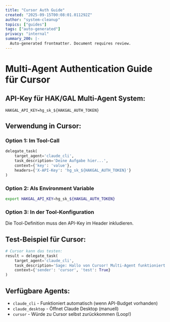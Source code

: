 ```yaml
---
title: "Cursor Auth Guide"
created: "2025-09-15T00:08:01.011292Z"
author: "system-cleanup"
topics: ["guides"]
tags: ["auto-generated"]
privacy: "internal"
summary_200: |-
  Auto-generated frontmatter. Document requires review.
---
```


# Multi-Agent Authentication Guide für Cursor

## API-Key für HAK/GAL Multi-Agent System:
```
HAKGAL_API_KEY=hg_sk_${HAKGAL_AUTH_TOKEN}
```

## Verwendung in Cursor:

### Option 1: Im Tool-Call
```python
delegate_task(
    target_agent='claude_cli',
    task_description='Deine Aufgabe hier...',
    context={'key': 'value'},
    headers={'X-API-Key': 'hg_sk_${HAKGAL_AUTH_TOKEN}'}
)
```

### Option 2: Als Environment Variable
```bash
export HAKGAL_API_KEY=hg_sk_${HAKGAL_AUTH_TOKEN}
```

### Option 3: In der Tool-Konfiguration
Die Tool-Definition muss den API-Key im Header inkludieren.

## Test-Beispiel für Cursor:
```python
# Cursor kann das testen:
result = delegate_task(
    target_agent='claude_cli',
    task_description='Sage: Hallo von Cursor! Multi-Agent funktioniert!',
    context={'sender': 'cursor', 'test': True}
)
```

## Verfügbare Agents:
- `claude_cli` - Funktioniert automatisch (wenn API-Budget vorhanden)
- `claude_desktop` - Öffnet Claude Desktop (manuell)
- `cursor` - Würde zu Cursor selbst zurückkommen (Loop!)
